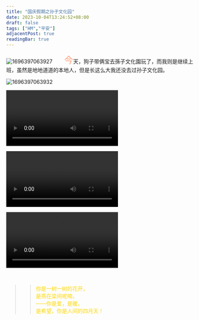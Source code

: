 ```yaml
---
title: "国庆假期之孙子文化园"
date: 2023-10-04T13:24:52+08:00
draft: false
tags: ["HM","平安"]
adjacentPost: true
readingBar: true
---
```


![1696397063927](https://cdn.jsdelivr.net/gh/tosspi/picx-images-hosting@master/1696397063927.jpg)
&emsp;&emsp;<font size=5 color=#ffa07a>今</font>天，狗子带俩宝去孫子文化園玩了，而我则是继续上班，虽然是地地道道的本地人，但是长这么大我还没去过孙子文化园。<br>

![1696397063932](https://cdn.jsdelivr.net/gh/tosspi/picx-images-hosting@master/1696397063932.jpg)

<video src="https://cdn.jsdelivr.net/gh/tosspi/mumu@main/uPic/231004-1.mp4" controls></video>

<video src="https://cdn.jsdelivr.net/gh/tosspi/mumu@main/uPic/231004-2.mp4" controls></video>

<video src="https://cdn.jsdelivr.net/gh/tosspi/mumu@main/uPic/231004-3.mp4" controls></video>




<br>

> > <font color=#ffd700>你是一树一树的花开，<br>
> > 是燕在梁间呢喃，<br>
> > ——你是爱，是暖，<br>
> > 是希望，你是人间的四月天！</font><br>